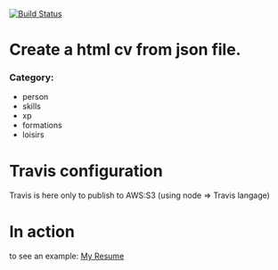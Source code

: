 [![Build Status](https://travis-ci.org/jbjouvin/cv.svg?branch=master)](https://travis-ci.org/jbjouvin/cv)

# Create a html cv from json file.

### Category:

* person
* skills
* xp
* formations
* loisirs

# Travis configuration
Travis is here only to publish to AWS:S3 (using node => Travis langage)

# In action
to see an example: [My Resume](http://jbjouvin.pro.s3-website-eu-west-1.amazonaws.com/)
